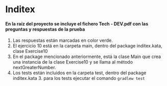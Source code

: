 # Inditex

#### En la raíz del proyecto se incluye el fichero Tech - DEV.pdf con las preguntas y respuestas de la prueba
1. Las respuestas están marcadas en color verde.
2. El ejercicio 10 está en la carpeta main, dentro del package inditex.kata, clase Exercise10
3. En el package mencionado anteriormente, está la clase Main que crea una instancia de la clase Exercise10 y se llama al método nextGreaterNumber.
3. Los tests están incluidos en la carpeta test, dentro del package inditex.kata
    3. para los tests ejecutar el comando ``` gradlew test
                                    ```
